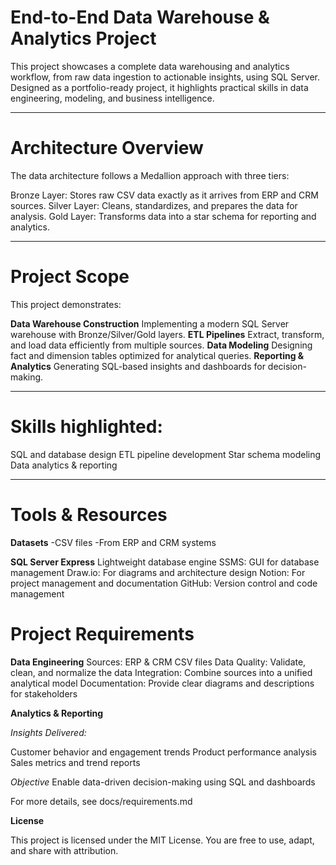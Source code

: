 # End-to-End Data Warehouse & Analytics Project
This project showcases a complete data warehousing and analytics workflow, from raw data ingestion to actionable insights, using SQL Server. Designed as a portfolio-ready project, it highlights practical skills in data engineering, modeling, and business intelligence.

---

# Architecture Overview
The data architecture follows a Medallion approach with three tiers:

Bronze Layer: Stores raw CSV data exactly as it arrives from ERP and CRM sources.
Silver Layer: Cleans, standardizes, and prepares the data for analysis.
Gold Layer: Transforms data into a star schema for reporting and analytics.

---

# Project Scope

This project demonstrates:

**Data Warehouse Construction**
Implementing a modern SQL Server warehouse with Bronze/Silver/Gold layers.
**ETL Pipelines**
Extract, transform, and load data efficiently from multiple sources.
**Data Modeling**
Designing fact and dimension tables optimized for analytical queries.
**Reporting & Analytics**
Generating SQL-based insights and dashboards for decision-making.

---

# Skills highlighted:

SQL and database design
ETL pipeline development
Star schema modeling
Data analytics & reporting

---

# Tools & Resources

**Datasets** 
-CSV files
-From ERP and CRM systems

**SQL Server Express**
Lightweight database engine 
SSMS: GUI for database management
Draw.io: For diagrams and architecture design
Notion: For project management and documentation
GitHub: Version control and code management

# Project Requirements
**Data Engineering**
Sources: ERP & CRM CSV files
Data Quality: Validate, clean, and normalize the data
Integration: Combine sources into a unified analytical model
Documentation: Provide clear diagrams and descriptions for stakeholders

**Analytics & Reporting**

*Insights Delivered:*

Customer behavior and engagement trends
Product performance analysis
Sales metrics and trend reports

*Objective*
Enable data-driven decision-making using SQL and dashboards

For more details, see docs/requirements.md

**License**

This project is licensed under the MIT License. You are free to use, adapt, and share with attribution.
